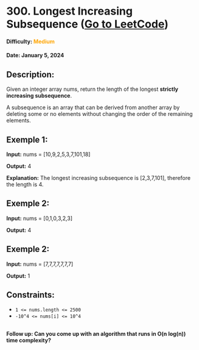 # **300. Longest Increasing Subsequence** ([Go to LeetCode](https://leetcode.com/problems/longest-increasing-subsequence))

#### __Difficulty:__ **<span style="color:orange">Medium</span>**

#### __Date__: January 5, 2024
## **Description:** 

Given an integer array nums, return the length of the longest __strictly increasing 
subsequence__.

A subsequence is an array that can be derived from another array by deleting some or no elements without changing the order of the remaining elements.

## **Exemple 1:**
**Input:** nums = [10,9,2,5,3,7,101,18]

**Output:** 4

**Explanation:** The longest increasing subsequence is [2,3,7,101], therefore the length is 4.

## **Exemple 2:**

**Input:** nums = [0,1,0,3,2,3]

**Output:** 4

## **Exemple 2:**
**Input:** nums = [7,7,7,7,7,7,7]

**Output:** 1

## Constraints:

- `1 <= nums.length <= 2500`
- `-10^4 <= nums[i] <= 10^4`

##

**Follow up: Can you come up with an algorithm that runs in O(n log(n)) time complexity?**